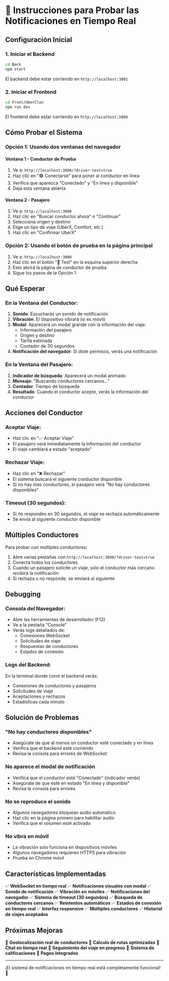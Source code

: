 # 🚕 Instrucciones para Probar las Notificaciones en Tiempo Real

## Configuración Inicial

### 1. Iniciar el Backend
```bash
cd Back
npm start
```
El backend debe estar corriendo en `http://localhost:3001`

### 2. Iniciar el Frontend
```bash
cd Front/UberClon
npm run dev
```
El frontend debe estar corriendo en `http://localhost:3000`

## Cómo Probar el Sistema

### Opción 1: Usando dos ventanas del navegador

#### Ventana 1 - Conductor de Prueba
1. Ve a: `http://localhost:3000/?driver-test=true`
2. Haz clic en "🟢 Conectarse" para poner al conductor en línea
3. Verifica que aparezca "Conectado" y "En línea y disponible"
4. Deja esta ventana abierta

#### Ventana 2 - Pasajero
1. Ve a: `http://localhost:3000`
2. Haz clic en "Buscar conductor ahora" o "Continuar"
3. Selecciona origen y destino
4. Elige un tipo de viaje (UberX, Comfort, etc.)
5. Haz clic en "Confirmar UberX"

### Opción 2: Usando el botón de prueba en la página principal

1. Ve a: `http://localhost:3000`
2. Haz clic en el botón "🧪 Test" en la esquina superior derecha
3. Esto abrirá la página de conductor de prueba
4. Sigue los pasos de la Opción 1

## Qué Esperar

### En la Ventana del Conductor:
1. **Sonido**: Escucharás un sonido de notificación
2. **Vibración**: El dispositivo vibrará (si es móvil)
3. **Modal**: Aparecerá un modal grande con la información del viaje:
   - Información del pasajero
   - Origen y destino
   - Tarifa estimada
   - Contador de 30 segundos
4. **Notificación del navegador**: Si diste permisos, verás una notificación

### En la Ventana del Pasajero:
1. **Indicador de búsqueda**: Aparecerá un modal animado
2. **Mensaje**: "Buscando conductores cercanos..."
3. **Contador**: Tiempo de búsqueda
4. **Resultado**: Cuando el conductor acepte, verás la información del conductor

## Acciones del Conductor

### Aceptar Viaje:
- Haz clic en "✅ Aceptar Viaje"
- El pasajero verá inmediatamente la información del conductor
- El viaje cambiará a estado "aceptado"

### Rechazar Viaje:
- Haz clic en "❌ Rechazar"
- El sistema buscará el siguiente conductor disponible
- Si no hay más conductores, el pasajero verá "No hay conductores disponibles"

### Timeout (30 segundos):
- Si no respondes en 30 segundos, el viaje se rechaza automáticamente
- Se envía al siguiente conductor disponible

## Múltiples Conductores

Para probar con múltiples conductores:

1. Abre varias pestañas con `http://localhost:3000/?driver-test=true`
2. Conecta todos los conductores
3. Cuando un pasajero solicite un viaje, solo el conductor más cercano recibirá la notificación
4. Si rechaza o no responde, se enviará al siguiente

## Debugging

### Consola del Navegador:
- Abre las herramientas de desarrollador (F12)
- Ve a la pestaña "Console"
- Verás logs detallados de:
  - Conexiones WebSocket
  - Solicitudes de viaje
  - Respuestas de conductores
  - Estados de conexión

### Logs del Backend:
En la terminal donde corre el backend verás:
- Conexiones de conductores y pasajeros
- Solicitudes de viaje
- Aceptaciones y rechazos
- Estadísticas cada minuto

## Solución de Problemas

### "No hay conductores disponibles"
- Asegúrate de que al menos un conductor esté conectado y en línea
- Verifica que el backend esté corriendo
- Revisa la consola para errores de WebSocket

### No aparece el modal de notificación
- Verifica que el conductor esté "Conectado" (indicador verde)
- Asegúrate de que esté en estado "En línea y disponible"
- Revisa la consola para errores

### No se reproduce el sonido
- Algunos navegadores bloquean audio automático
- Haz clic en la página primero para habilitar audio
- Verifica que el volumen esté activado

### No vibra en móvil
- La vibración solo funciona en dispositivos móviles
- Algunos navegadores requieren HTTPS para vibración
- Prueba en Chrome móvil

## Características Implementadas

✅ **WebSocket en tiempo real**
✅ **Notificaciones visuales con modal**
✅ **Sonido de notificación**
✅ **Vibración en móviles**
✅ **Notificaciones del navegador**
✅ **Sistema de timeout (30 segundos)**
✅ **Búsqueda de conductores cercanos**
✅ **Reintentos automáticos**
✅ **Estados de conexión en tiempo real**
✅ **Interfaz responsive**
✅ **Múltiples conductores**
✅ **Historial de viajes aceptados**

## Próximas Mejoras

🔄 **Geolocalización real de conductores**
🔄 **Cálculo de rutas optimizadas**
🔄 **Chat en tiempo real**
🔄 **Seguimiento del viaje en progreso**
🔄 **Sistema de calificaciones**
🔄 **Pagos integrados**

---

¡El sistema de notificaciones en tiempo real está completamente funcional! 🎉